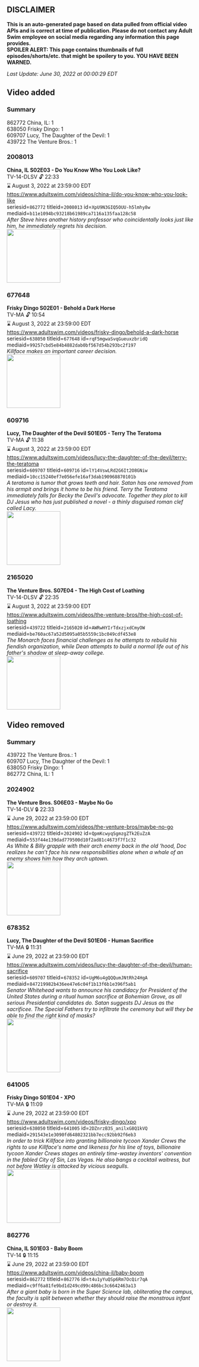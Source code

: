 ## DISCLAIMER
**This is an auto-generated page based on data pulled from official video APIs and is correct at time of publication. Please do not contact any Adult Swim employee on social media regarding any information this page provides.**  
**SPOILER ALERT: This page contains thumbnails of full episodes/shorts/etc. that might be spoilery to you. YOU HAVE BEEN WARNED.**  

_Last Update: June 30, 2022 at 00:00:29 EDT_
## Video added
### Summary
862772 China, IL: 1  
638050 Frisky Dingo: 1  
609707 Lucy, The Daughter of the Devil: 1  
439722 The Venture Bros.: 1  
### 2008013
**China, IL S02E03 - Do You Know Who You Look Like?**  
TV-14-DLSV 🔓 22:33  
⌛ August 3, 2022 at 23:59:00 EDT  
https://www.adultswim.com/videos/china-il/do-you-know-who-you-look-like  
seriesid=`862772` titleid=`2008013` id=`XpU9N3GIQ5OUU-h5lmhy8w` mediaid=`b11e1094bc93218b61989ca7116a135faa128c58`  
_After Steve hires another history professor who coincidentally looks just like him, he immediately regrets his decision._  
<a href="https://media.cdn.adultswim.com/uploads/20200302/thumbnails/2_20321642441-chinail_013_dup_20130913.jpg"><img src="https://media.cdn.adultswim.com/uploads/20200302/thumbnails/2_20321642441-chinail_013_dup_20130913.jpg" height="144px" /></a>
### 677648
**Frisky Dingo S02E01 - Behold a Dark Horse**  
TV-MA 🔓 10:54  
⌛ August 3, 2022 at 23:59:00 EDT  
https://www.adultswim.com/videos/frisky-dingo/behold-a-dark-horse  
seriesid=`638050` titleid=`677648` id=`rqF5mgwaSvqGueuxzbridQ` mediaid=`99257cbd5e84b4882dab0bf567d54b293bc2f197`  
_Killface makes an important career decision._  
<a href="https://media.cdn.adultswim.com/uploads/20200304/thumbnails/2_2034165722-fd_014.jpg"><img src="https://media.cdn.adultswim.com/uploads/20200304/thumbnails/2_2034165722-fd_014.jpg" height="144px" /></a>
### 609716
**Lucy, The Daughter of the Devil S01E05 - Terry The Teratoma**  
TV-MA 🔓 11:38  
⌛ August 3, 2022 at 23:59:00 EDT  
https://www.adultswim.com/videos/lucy-the-daughter-of-the-devil/terry-the-teratoma  
seriesid=`609707` titleid=`609716` id=`lY14VswLRd2G6It2O8GNiw` mediaid=`10cc15240ef7e056efe16af3dab190968870101b`  
_A teratoma is tumor that grows teeth and hair. Satan has one removed from his armpit and brings it home to be his friend. Terry the Teratoma immediately falls for Becky the Devil's advocate. Together they plot to kill DJ Jesus who has just published a novel - a thinly disguised roman clef called Lacy._  
<a href="https://media.cdn.adultswim.com/uploads/20200306/thumbnails/2_20361032289-lucy_105_air.jpg"><img src="https://media.cdn.adultswim.com/uploads/20200306/thumbnails/2_20361032289-lucy_105_air.jpg" height="144px" /></a>
### 2165020
**The Venture Bros. S07E04 - The High Cost of Loathing**  
TV-14-DLSV 🔓 22:35  
⌛ August 3, 2022 at 23:59:00 EDT  
https://www.adultswim.com/videos/the-venture-bros/the-high-cost-of-loathing  
seriesid=`439722` titleid=`2165020` id=`AWRwHYIrTdxzjxdCmyOW` mediaid=`be760ac67a52d5095a05b5559c1bc049cdf453e8`  
_The Monarch faces financial challenges as he attempts to rebuild his fiendish organization, while Dean attempts to build a normal life out of his father's shadow at sleep-away college._  
<a href="https://i.cdn.turner.com/adultswim/big/image-upload/thumbnails/thumb-2_image-153505092677319.jpg"><img src="https://i.cdn.turner.com/adultswim/big/image-upload/thumbnails/thumb-2_image-153505092677319.jpg" height="144px" /></a>
## Video removed
### Summary
439722 The Venture Bros.: 1  
609707 Lucy, The Daughter of the Devil: 1  
638050 Frisky Dingo: 1  
862772 China, IL: 1  
### 2024902
**The Venture Bros. S06E03 - Maybe No Go**  
TV-14-DLV 🔒 22:33  
⌛ June 29, 2022 at 23:59:00 EDT  
https://www.adultswim.com/videos/the-venture-bros/maybe-no-go  
seriesid=`439722` titleid=`2024902` id=`QpmKcwyqSgmzgZTk2EuZzA` mediaid=`553f44e139dad779500d10f2ad81c4673f7f1c32`  
_As White & Billy grapple with their arch enemy back in the old ‘hood, Doc realizes he can’t face his new responsibilities alone when a whale of an enemy shows him how they arch uptown._  
<a href="https://media.cdn.adultswim.com/uploads/20210106/thumbnails/2_21161414319-venture_604_dup_20151123.jpg"><img src="https://media.cdn.adultswim.com/uploads/20210106/thumbnails/2_21161414319-venture_604_dup_20151123.jpg" height="144px" /></a>
### 678352
**Lucy, The Daughter of the Devil S01E06 - Human Sacrifice**  
TV-MA 🔒 11:31  
⌛ June 29, 2022 at 23:59:00 EDT  
https://www.adultswim.com/videos/lucy-the-daughter-of-the-devil/human-sacrifice  
seriesid=`609707` titleid=`678352` id=`UgM6u4gQQQumJNtRh24HgA` mediaid=`847219982b436ee47e6c04f1b13f6b1e396f5ab1`  
_Senator Whitehead wants to announce his candidacy for President of the United States during a ritual human sacrifice at Bohemian Grove, as all serious Presidential candidates do.  Satan suggests DJ Jesus as the sacrificee. The Special Fathers try to infiltrate the ceremony but will they be able to find the right kind of masks?_  
<a href="https://media.cdn.adultswim.com/uploads/20200306/thumbnails/2_20361032487-lucy_106_air.jpg"><img src="https://media.cdn.adultswim.com/uploads/20200306/thumbnails/2_20361032487-lucy_106_air.jpg" height="144px" /></a>
### 641005
**Frisky Dingo S01E04 - XPO**  
TV-MA 🔒 11:09  
⌛ June 29, 2022 at 23:59:00 EDT  
https://www.adultswim.com/videos/frisky-dingo/xpo  
seriesid=`638050` titleid=`641005` id=`2DZnrzB3S_anilxG8Q1kVQ` mediaid=`291543e1e3090fd64802321bb7ecc92bb92f6eb3`  
_In order to trick Killface into granting billionaire tycoon Xander Crews the rights to use Killface's name and likeness for his line of toys, billionaire tycoon Xander Crews stages an entirely time-wastey inventors' convention in the fabled City of Sin, Las Vegas. He also bangs a cocktail waitress, but not before Watley is attacked by vicious seagulls._  
<a href="https://media.cdn.adultswim.com/uploads/20200304/thumbnails/2_2034165337-fd_004.jpg"><img src="https://media.cdn.adultswim.com/uploads/20200304/thumbnails/2_2034165337-fd_004.jpg" height="144px" /></a>
### 862776
**China, IL S01E03 - Baby Boom**  
TV-14 🔒 11:15  
⌛ June 29, 2022 at 23:59:00 EDT  
https://www.adultswim.com/videos/china-il/baby-boom  
seriesid=`862772` titleid=`862776` id=`t4u1yYuQSp6Rm7OcQir7qA` mediaid=`c9ff6a81fe9bd1d249cd99c486bc3c6642463a13`  
_After a giant baby is born in the Super Science lab, obliterating the campus, the faculty is split between whether they should raise the monstrous infant or destroy it._  
<a href="https://media.cdn.adultswim.com/uploads/20200302/thumbnails/2_20321638377-chinail_103_bim.jpg"><img src="https://media.cdn.adultswim.com/uploads/20200302/thumbnails/2_20321638377-chinail_103_bim.jpg" height="144px" /></a>
